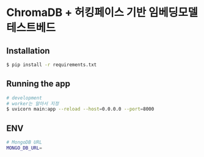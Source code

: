 # ChromaDB + 허킹페이스 기반 임베딩모델 테스트베드

## Installation

```bash
$ pip install -r requirements.txt
```

## Running the app

```bash
# development
# worker는 알아서 지정
$ uvicorn main:app --reload --host=0.0.0.0 --port=8000
```

## ENV

```bash
# MongoDB URL
MONGO_DB_URL=
```
